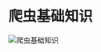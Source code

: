 # 爬虫基础知识

![爬虫基础知识](https://raw.githubusercontent.com/woaielf/woaielf.github.io/master/_posts/media/15247472627137/1.png)